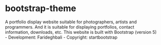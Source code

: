 # bootstrap-theme
A portfolio display website suitable for photographers, artists and programmers. And it is suitable for displaying portfolios, contact information, downloads, etc. This website is built with Bootstrap (version 5) - Development: Farideghbali - Copyright: startbootstrap
